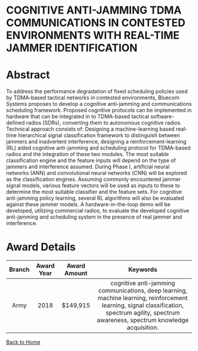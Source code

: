 
COGNITIVE ANTI-JAMMING TDMA COMMUNICATIONS IN CONTESTED ENVIRONMENTS WITH REAL-TIME JAMMER IDENTIFICATION
=========================================================================================================

# Abstract


To address the performance degradation of fixed scheduling policies used by TDMA-based tactical networks in contested environments, Bluecom Systems proposes to develop a cognitive anti-jamming and communications scheduling framework. Proposed cognitive protocols can be implemented in hardware that can be integrated in to TDMA-based tactical software-defined radios (SDRs), converting them to autonomous cognitive radios. Technical approach consists of: Designing a machine-learning based real-time hierarchical signal classification framework to distinguish between jammers and inadvertent interference, designing a reinforcement-learning (RL) aided cognitive anti-jamming and scheduling protocol for TDMA-based radios and the integration of these two modules. The most suitable classification engine and the feature inputs will depend on the type of jammers and interference assumed. During Phase I, artificial neural networks (ANN) and convolutional neural networks (CNN) will be explored as the classification engines. Assuming commonly encountered jammer signal models, various feature vectors will be used as inputs to these to determine the most suitable classifier and the feature sets. For cognitive anti-jamming policy learning, several RL algorithms will also be evaluated against these jammer models. A hardware-in-the-loop demo will be developed, utilizing commercial radios, to evaluate the developed cognitive anti-jamming and scheduling system in the presence of real jammer and interference.  

# Award Details

|Branch|Award Year|Award Amount|Keywords|
| :---: | :---: | :---: | :---: |
|Army|2018|$149,915|cognitive anti-jamming communications, deep learning, machine learning, reinforcement learning, signal classification, spectrum agility, spectrum awareness, spectrum knowledge acquisition.|
  
  


[Back to Home](https://github.com/chrischow/dod_sbir_awards/Reports/CC/#1021)